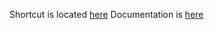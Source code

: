 Shortcut is located [here](https://routinehub.co/shortcut/2145)
Documentation is [here](https://uilibrary.readthedocs.io/en/latest/)
